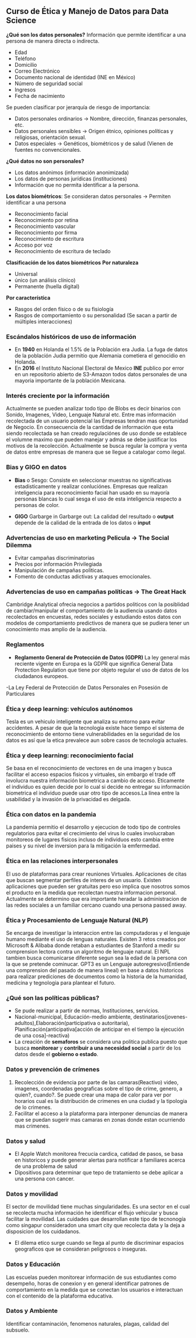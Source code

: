 
## Curso de Ética y Manejo de Datos para Data Science
 
**¿Qué son los datos personales?**
Información que permite identificar a una persona de manera directa o indirecta.

  - Edad
  - Teléfono
  - Domicilio
  - Correo Electrónico
  - Documento nacional de identidad (INE en México)
  - Número de seguridad social
  - Ingresos
  - Fecha de nacimiento

Se pueden clasificar por jerarquía de riesgo de importancia:

  - Datos personales ordinarios $\to$ Nombre, dirección, finanzas personales, etc.
  - Datos personales sensibles $\to$ Origen étnico, opiniones políticas y religiosas, orientación sexual.
  - Datos especiales $\to$ Genéticos, biométricos y de salud (Vienen de fuentes no convencionales.

**¿Qué datos no son personales?**

  - Los datos anónimos (información anonimizada)
  - Los datos de personas jurídicas (instituciones)
  - Información que no permita identificar a la persona.
 
**Los datos biométricos**: Se consideran datos personales $\to$ Permiten identificar a una persona

  - Reconocimiento facial
  - Reconocimiento por retina
  - Reconocimiento vascular
  - Reconocimiento por firma
  - Reconocimiento de escritura
  - Acceso por voz
  - Reconocimiento de escritura de teclado

**Clasificación de los datos biométricos**
**Por naturaleza**

  - Universal
  - único (un análisis clínico)
  - Permanente (huella digital)

**Por característica**

  - Rasgos del orden físico o de su fisiología
  - Rasgos de comportamiento o su personalidad (Se sacan a partir de múltiples interacciones)

### Escándalos históricos de uso de información

- En **1940** en Holanda el 1.5% de la Población era Judia. La fuga de datos de la población Judia permitio que Alemania cometiera el genocidio en Holanda.
- En **2016** el Instituto Nacional Electoral de Mexico **INE** publico por error en un repositorio abierto de S3-Amazon todos datos personales de una mayoria importante de la población Mexicana.

### Interés creciente por la información

Actualmente se pueden analizar todo tipo de Blobs es decir binarios con Sonido, Imagenes, Video, Lenguaje Natural etc. Entre mas información recolectada de un usuario potencial las Empresas tendran mas oportunidad de Negocio. En consecuencia de la cantidad de información que esta siendo recolectada se han creado regulaciónes de uso donde se establece el volumne maximo que pueden manejar y admás se debe justificar los motivos de la recolección. Actualmente se busca regular la compra y venta de datos entre empresas de manera que se llegue a catalogar como ilegal.

### Bias y GIGO en datos

- **Bias** o Sesgo: Consiste en seleccionar muestras no significativas estadisticamente y realizar conluciónes. Empresas que realizan inteligencia para reconocimiento facial han usado en su mayoría personas blancas lo cual sesga el uso de esta inteligencia respecto a personas de color.

- **GIGO** Garbarge in Garbarge out: La calidad del resultado o **output** depende de la calidad de la entrada de los datos o **input**

### Advertencias de uso en marketing Pelicula $\to$ **The Social Dilemma**

- Evitar campañas discriminatorias
- Precios por información Privilegiada
- Manipulación de campañas politicas.
- Fomento de conductas adictivas y ataques emocionales.


### Advertencias de uso en campañas políticas $\to$ **The Great Hack**

Cambridge Analytical ofrecia negocios a partidos politicos con la posiblidad de cambiar/manipular el comportamiento de la audiencia usando datos recolectados en encuestas, redes sociales y estudiando estos datos con modelos de comportamiento predictivos de manera que se pudiera tener un conocimiento mas amplio de la audiencia.

### Reglamentos

- **Reglamento General de Protección de Datos (GDPR)** La ley general más reciente vigente en Europa es la GDPR que significa General Data Protection Regulation que tiene por objeto regular el uso de datos de los ciudadanos europeos.

-La Ley Federal de Protección de Datos Personales en Posesión de Particulares

### Ética y deep learning: vehículos autónomos

Tesla es un vehiculo inteligente que analiza su entorno para evitar accidentes. A pesar de que la tecnologia existe hace tiempo el sistema de reconocimiento de entorno tiene vulnerabilidades en la seguridad de los datos es así que la etica prevalece aun sobre casos de tecnología actuales.

### Ética y deep learning: reconocimiento facial

Se basa en el reconocimiento de vectores en de una imagen y busca facilitar el acceso  espacios fisicos y virtuales, sin embargo el trade off involucra nuestra información biometrica a cambio de acceso. Eticamente el individuo es quien decide por lo cual si decide no entregar su información biometrica el individuo puede usar otro tipo de accesos.La línea entre la usabilidad y la invasión de la privacidad es delgada.

### Ética con datos en la pandemia

La pandemia permitio el desarrollo y ejecucion de todo tipo de controles regulatorios para evitar el crecimiento del virus lo cuales involucraban monitoreos de lugares fisicos incluso de individuos esto cambia entre paises y su nivel de inversion para la mitigación la emfermedad.

### Ética en las relaciones interpersonales

El uso de plataformas para crear reuniones Virtuales. Aplicaciones de citas que buscan segmentar perfiles de interes de un usuario. Existen aplicaciones que pueden ser gratuitas pero eso implica que nosotros somos el producto en la medida que recolectan nuestra informacion personal. Actualmente se determino que era importante heradar la administracion de las redes sociales a un familiar cercano cuando una persona passed away.


### Ética y Procesamiento de Lenguaje Natural (NLP)

Se encarga de investigar la interaccion entre las computadoras y el lenguaje humano mediante el uso de lenguas naturales. Existen 3 retos creados por Microsoft & Alibaba donde retaban a estudiantes de Stanford a medir su comprension lectora contra un algoritmo de lenguaje natural. El NPL tambien busca comunicarse diferente segun sea la edad de la persona con la que se pretende cominucar. GPT3 es un Lenguaje autoregresivo(Entiende una comprension del pasado de manera lineal) en base a datos historicos para realizar prediciones de documentos como la historia de la humanidad, medicina y tegnologia para plantear el futuro.   

### ¿Qué son las políticas públicas?

  - Se pude realizar a partir de normas, Instituciones, servicios.
  - Nacional-municipal, Educación-medio ambiente, destinatarios(jovenes-adultos),Elaboración(participativa o autoritaria), Planificación(anticipativa[acción de anticipar en el tiempo la ejecución de una cosa]-reactiva) 
  - La creación de **semaforos** se considera una politica publica puesto que busca **monitorear** y **contribuir a una necesidad social** a partir de los datos desde el **gobierno o estado**. 

### Datos y prevención de crímenes

1. Recolección de evidencia por parte de las camaras(Reactivo) video, imagenes, coordenadas geograficas sobre el tipo de crime, genero, a quien?, cuando?. Se puede crear una mapa de calor para ver por horarios cual es la distribución de crimenes en una ciudad y la tipologia de lo crimenes. 
2. Facilitar el acceso a la plataforma para interponer denuncias de manera que se puedan sugerir mas camaras en zonas donde estan ocurriendo mas crimenes. 

### Datos y salud

- El Apple Watch monitorea frecucia cardica, catidad de pasos, se basa en historicos y puede generar alertas para notificar a familiares acerca de una problema de salud
- Dipositivos para determinar que tepo de tratamiento se debe aplicar a una persona con cancer. 

### Datos y movilidad
El sector de movilidad tiene muchas singularidades. Es una sector en el cual se recolecta mucha información he identificar el flujo vehicular y busca facilitar la movilidad. Las cuidades que desarrollan este tipo de tecnonogía como singapur consideradon una smart city que recolecta data y la deja a disposicion de los cuidadanos.

- El dilema etico surge cuando se llega al punto de discriminar espacios geograficos que se consideran peligrosos o inseguras.

### Datos y Educación

Las escuelas pueden monitorear información de sus estudiantes como desempeño, horas de conexion y en general identificar patrones de comportamiento en la medida que se conectan los usuarios e interactuan con el contenido de la plataforma educativa.

### Datos y Ambiente

Identificar contaminación, fenomenos naturales, plagas, calidad del subsuelo. 
